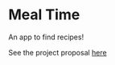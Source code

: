 # Meal Time

An app to find recipes!

See the project proposal [here](https://docs.google.com/document/d/1k_7EB6TmDdm4MRQtsXpGEtggnyT6Rme3rxIgV1PaaiE/edit?usp=sharing)
